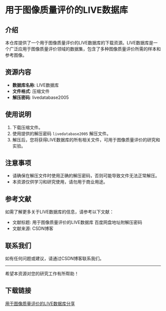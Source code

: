 # 用于图像质量评价的LIVE数据库

## 介绍

本仓库提供了一个用于图像质量评价的LIVE数据库的下载资源。LIVE数据库是一个广泛应用于图像质量评价领域的数据集，包含了多种图像质量评价所需的样本和参考图像。

## 资源内容

- **数据库名称**: LIVE数据库
- **文件格式**: 压缩文件
- **解压密码**: livedatabase2005

## 使用说明

1. 下载压缩文件。
2. 使用提供的解压密码 `livedatabase2005` 解压文件。
3. 解压后，您将获得LIVE数据库的所有相关文件，可用于图像质量评价的研究和实验。

## 注意事项

- 请确保在解压文件时使用正确的解压密码，否则可能导致文件无法正常解压。
- 本资源仅供学习和研究使用，请勿用于商业用途。

## 参考文献

如需了解更多关于LIVE数据库的信息，请参考以下文献：

- 文献标题: 用于图像质量评价的LIVE数据库 百度网盘地址附解压密码
- 文献来源: CSDN博客

## 联系我们

如有任何问题或建议，请通过CSDN博客联系我们。

---

希望本资源对您的研究工作有所帮助！

## 下载链接

[用于图像质量评价的LIVE数据库分享](https://pan.quark.cn/s/88a473d0d631)